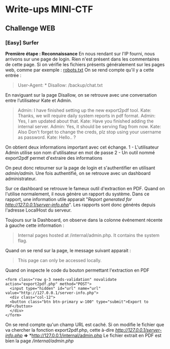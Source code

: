 # Write-ups MINI-CTF
## Challenge WEB
### [Easy] Surfer
**Première étape : Reconnaissance**
En nous rendant sur l'IP fourni, nous arrivons sur une page de login.
Rien n'est présent dans les commentaires de cette page.
Si on vérifie les fichiers présents généralement sur les pages web, comme par exemple : <ins>robots.txt</ins>
On se rend compte qu'il y a cette entrée : 
> User-Agent: *
> Disallow: /backup/chat.txt

En naviguant sur la page Disallow, on se retrouve avec une conversation entre l’utilisateur Kate et Admin.
> Admin: I have finished setting up the new export2pdf tool.
> Kate: Thanks, we will require daily system reports in pdf format.
> Admin: Yes, I am updated about that.
> Kate: Have you finished adding the internal server.
> Admin: Yes, it should be serving flag from now.
> Kate: Also Don't forget to change the creds, plz stop using your username as password.
> Kate: Hello.. ?

On obtient deux informations important avec cet échange.
1 - L'utilisateur Admin utilise son nom d'utilisateur en mot de passe
2 - Un outil nommé export2pdf permet d'extraire des informations

On peut donc retourner sur la page de login et s'authentifier en utilisant *admin/admin*.
Une fois authentifié, on se retrouve avec un dashboard administrateur.

Sur ce dashboard se retrouve le fameux outil d'extraction en PDF.
Quand on l'utilise normalement, il nous génère un rapport du système.
Dans ce rapport, une information utile apparait "*Report generated for http://127.0.0.1/server-info.php*".
Les rapports sont donc générés depuis l'adresse LocalHost du serveur.

Toujours sur la Dashboard, on observe dans la colonne événement récente à gauche cette information : 
> Internal pages hosted at /internal/admin.php. It contains the system flag. 

Quand on se rend sur la page, le message suivant apparait : 
> This page can only be accessed locally.

Quand on inspecte le code du bouton permettant l'extraction en PDF
```
<form class="row g-3 needs-validation" novalidate action="export2pdf.php" method="POST">
  <input type="hidden" id="url" name="url" value="http://127.0.0.1/server-info.php">
  <div class="col-12">
  <button class="btn btn-primary w-100" type="submit">Export to PDF</button>
  </div>
</form>
```
On se rend compte qu'un champ URL est caché.
Si on modifie le fichier que va chercher la fonction export2pdf.php, 
cette à-dire *http://127.0.0.1/server-info.php* **=>** *http://127.0.0.1/internal/admin.php
Le fichier extrait en PDF est bien la page */internal/admin.php*
